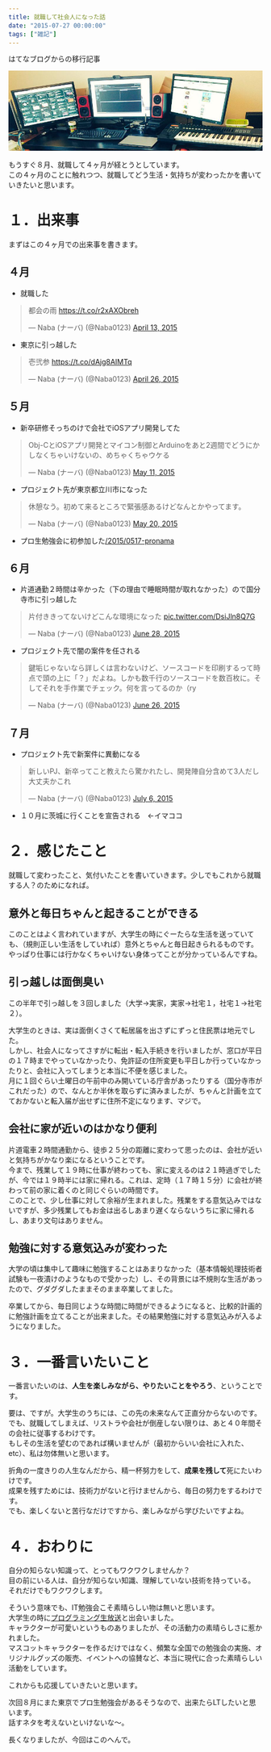 ```yaml
---
title: 就職して社会人になった話
date: "2015-07-27 00:00:00"
tags: ["雑記"]
---
```


<div class="alert info">
はてなブログからの移行記事
</div>

![一人暮らしの部屋](./20151012111114.jpg)

もうすぐ８月、就職して４ヶ月が経とうとしています。  
この４ヶ月のことに触れつつ、就職してどう生活・気持ちが変わったかを書いていきたいと思います。

# １．出来事

まずはこの４ヶ月での出来事を書きます。

## ４月

* 就職した

<blockquote class="twitter-tweet"><p lang="ja" dir="ltr">都会の雨 <a href="https://t.co/r2xAXObreh">https://t.co/r2xAXObreh</a></p>&mdash; Naba (ナーバ) (@Naba0123) <a href="https://twitter.com/Naba0123/status/587461151090470912?ref_src=twsrc%5Etfw">April 13, 2015</a></blockquote> <script async src="https://platform.twitter.com/widgets.js" charset="utf-8"></script>

* 東京に引っ越した

<blockquote class="twitter-tweet"><p lang="ja" dir="ltr">壱弐参 <a href="https://t.co/dAjg8AIMTq">https://t.co/dAjg8AIMTq</a></p>&mdash; Naba (ナーバ) (@Naba0123) <a href="https://twitter.com/Naba0123/status/592221342600159232?ref_src=twsrc%5Etfw">April 26, 2015</a></blockquote> <script async src="https://platform.twitter.com/widgets.js" charset="utf-8"></script>

## ５月

* 新卒研修そっちのけで会社でiOSアプリ開発してた

<blockquote class="twitter-tweet"><p lang="ja" dir="ltr">Obj-CとiOSアプリ開発とマイコン制御とArduinoをあと2週間でどうにかしなくちゃいけないの、めちゃくちゃウケる</p>&mdash; Naba (ナーバ) (@Naba0123) <a href="https://twitter.com/Naba0123/status/597787230464249856?ref_src=twsrc%5Etfw">May 11, 2015</a></blockquote> <script async src="https://platform.twitter.com/widgets.js" charset="utf-8"></script>

* プロジェクト先が東京都立川市になった

<blockquote class="twitter-tweet"><p lang="ja" dir="ltr">休憩なう。初めて来るところで緊張感あるけどなんとかやってます。</p>&mdash; Naba (ナーバ) (@Naba0123) <a href="https://twitter.com/Naba0123/status/600865446036836353?ref_src=twsrc%5Etfw">May 20, 2015</a></blockquote> <script async src="https://platform.twitter.com/widgets.js" charset="utf-8"></script>

* プロ生勉強会に初参加した[/2015/0517-pronama](/2015/0517-pronama)

## ６月
* 片道通勤２時間は辛かった（下の理由で睡眠時間が取れなかった）ので国分寺市に引っ越した

<blockquote class="twitter-tweet"><p lang="ja" dir="ltr">片付ききってないけどこんな環境になった <a href="http://t.co/DsiJln8Q7G">pic.twitter.com/DsiJln8Q7G</a></p>&mdash; Naba (ナーバ) (@Naba0123) <a href="https://twitter.com/Naba0123/status/615152144618909696?ref_src=twsrc%5Etfw">June 28, 2015</a></blockquote> <script async src="https://platform.twitter.com/widgets.js" charset="utf-8"></script>

* プロジェクト先で闇の案件を任される

<blockquote class="twitter-tweet"><p lang="ja" dir="ltr">鍵垢じゃないなら詳しくは言わないけど、ソースコードを印刷するって時点で頭の上に「？」だよね。しかも数千行のソースコードを数百枚に。そしてそれを手作業でチェック。何を言ってるのか（ry</p>&mdash; Naba (ナーバ) (@Naba0123) <a href="https://twitter.com/Naba0123/status/614431312468840448?ref_src=twsrc%5Etfw">June 26, 2015</a></blockquote> <script async src="https://platform.twitter.com/widgets.js" charset="utf-8"></script>

## ７月
* プロジェクト先で新案件に異動になる

<blockquote class="twitter-tweet"><p lang="ja" dir="ltr">新しいPJ、新卒ってこと教えたら驚かれたし、開発陣自分含めて3人だし大丈夫かこれ</p>&mdash; Naba (ナーバ) (@Naba0123) <a href="https://twitter.com/Naba0123/status/617892463219380226?ref_src=twsrc%5Etfw">July 6, 2015</a></blockquote> <script async src="https://platform.twitter.com/widgets.js" charset="utf-8"></script>

* １０月に茨城に行くことを宣告される　←イマココ

# ２．感じたこと
就職して変わったこと、気付いたことを書いていきます。少しでもこれから就職する人？のためになれば。

## 意外と毎日ちゃんと起きることができる
このことはよく言われていますが、大学生の時にぐーたらな生活を送っていても、（規則正しい生活をしていれば）意外とちゃんと毎日起きられるものです。  
やっぱり仕事には行かなくちゃいけない身体ってことが分かっているんですね。

## 引っ越しは面倒臭い
この半年で引っ越しを３回しました（大学→実家，実家→社宅１，社宅１→社宅２）。

大学生のときは、実は面倒くさくて転居届を出さずにずっと住民票は地元でした。  
しかし、社会人になってさすがに転出・転入手続きを行いましたが、窓口が平日の１７時までやっていなかったり、免許証の住所変更も平日しか行っていなかったりと、会社に入ってしまうと本当に不便を感じました。  
月に１回ぐらい土曜日の午前中のみ開いている庁舎があったりする（国分寺市がこれだった）ので、なんとか半休を取らずに済みましたが、ちゃんと計画を立てておかないと転入届が出せずに住所不定になります、マジで。

## 会社に家が近いのはかなり便利
片道電車２時間通勤から、徒歩２５分の距離に変わって思ったのは、会社が近いと気持ちがかなり楽になるということです。  
今まで、残業して１９時に仕事が終わっても、家に変えるのは２１時過ぎでしたが、今では１９時半には家に帰れる。これは、定時（１７時１５分）に会社が終わって前の家に着くのと同じぐらいの時間です。  
このことで、少し仕事に対して余裕が生まれました。残業をする意気込みではないですが、多少残業してもお金は出るしあまり遅くならないうちに家に帰れるし、あまり文句はありません。

## 勉強に対する意気込みが変わった
大学の頃は集中して趣味に勉強することはあまりなかった（基本情報処理技術者試験も一夜漬けのようなもので受かった）し、その背景には不規則な生活があったので、グダグダしたままそのまま卒業してました。

卒業してから、毎日同じような時間に時間ができるようになると、比較的計画的に勉強計画を立てることが出来ました。その結果勉強に対する意気込みが入るようになりました。

# ３．一番言いたいこと

一番言いたいのは、<strong>人生を楽しみながら、やりたいことをやろう</strong>、ということです。

要は、ですが。大学生のうちには、この先の未来なんて正直分からないのです。  
でも、就職してしまえば、リストラや会社が倒産しない限りは、あと４０年間その会社に従事するわけです。  
もしその生活を望むのであれば構いませんが（最初からいい会社に入れた、etc）、私は勿体無いと思います。  

折角の一度きりの人生なんだから、精一杯努力をして、<strong>成果を残して</strong>死にたいわけです。  
成果を残すためには、技術力がないと行けませんから、毎日の努力をするわけです。  
でも、楽しくないと苦行なだけですから、楽しみながら学びたいですよね。  

# ４．おわりに
自分の知らない知識って、とってもワクワクしませんか？  
目の前にいる人は、自分が知らない知識、理解していない技術を持っている。  
それだけでもワクワクします。

そういう意味でも、IT勉強会こそ素晴らしい物は無いと思います。  
大学生の時に<a href="https://pronama.jp/">プログラミング生放送</a>と出会いました。  
キャラクターが可愛いというものありましたが、その活動力の素晴らしさに惹かれました。  
マスコットキャラクターを作るだけではなく、頻繁な全国での勉強会の実施、オリジナルグッズの販売、イベントへの協賛など、本当に現代に合った素晴らしい活動をしています。

これからも応援していきたいと思います。

次回８月にまた東京でプロ生勉強会があるそうなので、出来たらLTしたいと思います。  
話すネタを考えないといけないな〜。

長くなりましたが、今回はこのへんで。
